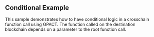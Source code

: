 Conditional Example
------------------ 
This sample demonstrates how to have conditional logic in a crosschain
function call using GPACT. The function called on the destination blockchain 
depends on a parameter to the root function call.